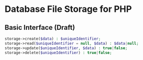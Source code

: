 # Database File Storage for PHP

## Basic Interface (Draft)

```php
storage->create($data) : $uniqueIdentifier;
storage->read($uniqueIdentifier = null, $data) : $data|null;
storage->update($uniqueIdentifier, $data) : true|false;
storage->delete($uniqueIdentifier) : true|false;
```
